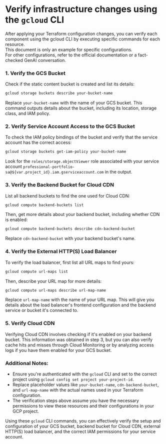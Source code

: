 # Verify infrastructure changes using the `gcloud` CLI

After applying your Terraform configuration changes, you can verify each component using the gcloud CLI by executing specific commands for each resource. \
This document is only an example for specific configurations. \
For other configurations, refer to the official documentation or a fact-checked GenAI conversation.

### 1. Verify the GCS Bucket

Check if the static content bucket is created and list its details:

```sh
gcloud storage buckets describe your-bucket-name
```

Replace `your-bucket-name` with the name of your GCS bucket. This command outputs details about the bucket, including its location, storage class, and IAM policy.

### 2. Verify Service Account Access to the GCS Bucket

To check the IAM policy bindings of the bucket and verify that the service account has the correct access:

```sh
gcloud storage buckets get-iam-policy your-bucket-name
```

Look for the `roles/storage.objectViewer` role associated with your service account `professional-portfolio-sa@${var.project_id}.iam.gserviceaccount.com` in the output.

### 3. Verify the Backend Bucket for Cloud CDN

List all backend buckets to find the one used for Cloud CDN:

```sh
gcloud compute backend-buckets list
```

Then, get more details about your backend bucket, including whether CDN is enabled:

```sh
gcloud compute backend-buckets describe cdn-backend-bucket
```

Replace `cdn-backend-bucket` with your backend bucket's name.

### 4. Verify the External HTTP(S) Load Balancer

To verify the load balancer, first list all URL maps to find yours:

```sh
gcloud compute url-maps list
```

Then, describe your URL map for more details:

```sh
gcloud compute url-maps describe url-map-name
```

Replace `url-map-name` with the name of your URL map. This will give you details about the load balancer's frontend configuration and the backend service or bucket it's connected to.

### 5. Verify Cloud CDN

Verifying Cloud CDN involves checking if it's enabled on your backend bucket. This information was obtained in step 3, but you can also verify cache hits and misses through Cloud Monitoring or by analyzing access logs if you have them enabled for your GCS bucket.

### Additional Notes:

- Ensure you're authenticated with the `gcloud` CLI and set to the correct project using `gcloud config set project your-project-id`.
- Replace placeholder values like `your-bucket-name`, `cdn-backend-bucket`, and `url-map-name` with the actual names used in your Terraform configuration.
- The verification steps above assume you have the necessary permissions to view these resources and their configurations in your GCP project.

Using these `gcloud` CLI commands, you can effectively verify the setup and configuration of your GCS bucket, backend bucket for Cloud CDN, external HTTP(S) load balancer, and the correct IAM permissions for your service account.


